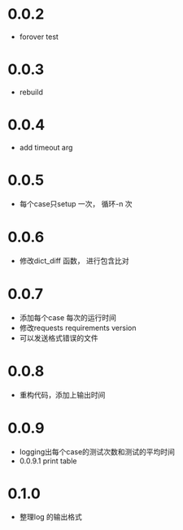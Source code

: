 # 0.0.2
- forover test

# 0.0.3
- rebuild

# 0.0.4
- add timeout arg

# 0.0.5
- 每个case只setup 一次， 循环-n 次

# 0.0.6
- 修改dict_diff 函数， 进行包含比对

# 0.0.7
- 添加每个case 每次的运行时间
- 修改requests requirements version
- 可以发送格式错误的文件

# 0.0.8
- 重构代码，添加上输出时间

# 0.0.9
- logging出每个case的测试次数和测试的平均时间
- 0.0.9.1 print table

# 0.1.0
- 整理log 的输出格式
